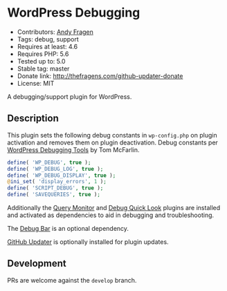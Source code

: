 # WordPress Debugging

* Contributors: [Andy Fragen](https://github.com/afragen)
* Tags: debug, support
* Requires at least: 4.6
* Requires PHP: 5.6
* Tested up to: 5.0
* Stable tag: master
* Donate link: <http://thefragens.com/github-updater-donate>
* License: MIT

A debugging/support plugin for WordPress.

## Description

This plugin sets the following debug constants in `wp-config.php` on plugin activation and removes them on plugin deactivation. Debug constants per [WordPress Debugging Tools](https://tommcfarlin.com/native-wordpress-debugging-tools/) by Tom McFarlin.

```php
define( 'WP_DEBUG', true );
define( 'WP_DEBUG_LOG', true );
define( 'WP_DEBUG_DISPLAY', true );
@ini_set( 'display_errors', 1 );
define( 'SCRIPT_DEBUG', true );
define( 'SAVEQUERIES', true );
```

Additionally the [Query Monitor](https://wordpress.org/plugins/query-monitor/) and [Debug Quick Look](https://github.com/norcross/debug-quick-look) plugins are installed and activated as dependencies to aid in debugging and troubleshooting.

The [Debug Bar](https://wordpress.org/plugins/debug-bar/) is an optional dependency.

[GitHub Updater](https://github.com/afragen/github-updater) is optionally installed for plugin updates.

## Development

PRs are welcome against the `develop` branch.

